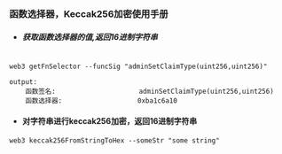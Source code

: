 ### 函数选择器，Keccak256加密使用手册

- ##### 获取函数选择器的值,返回16进制字符串

``` shell

web3 getFnSelector --funcSig "adminSetClaimType(uint256,uint256)"

output:
    函数签名:                     adminSetClaimType(uint256,uint256)
    函数选择器:                   0xba1c6a10
```   

- #### 对字符串进行keccak256加密，返回16进制字符串

``` shell
web3 keccak256FromStringToHex --someStr "some string"
```  

